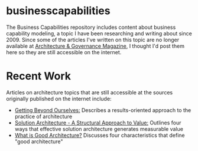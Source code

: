 # businesscapabilities

The Business Capabilities repository includes content about business capability modeling, a topic I have been researching and writing about since 2009.  Since some of the articles I've written on this topic are no longer available at [Architecture & Governance Magazine](http://architectureandgovernance.com/), I thought I'd post them here so they are still accessible on the internet.

# Recent Work

Articles on architecture topics that are still accessible at the sources originally published on the internet include:

* [Getting Beyond Ourselves:](https://bit.ly/3yPFWbI) Describes a results-oriented approach to the practice of architecture
* [Solution Architecture - A Structural Approach to Value:](https://bit.ly/3afG7mQ) Outlines four ways that effective solution architecture generates measurable value 
* [What is Good Architecture?](https://bit.ly/3z2L7DA) Discusses four characteristics that define "good architecture"
